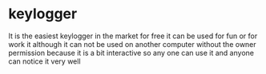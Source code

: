 # keylogger
It is the easiest keylogger in the market for free it can be used for fun or for work it although it can not be used on another computer without the owner permission because it is a bit interactive so any one can use it and anyone can notice it very well
